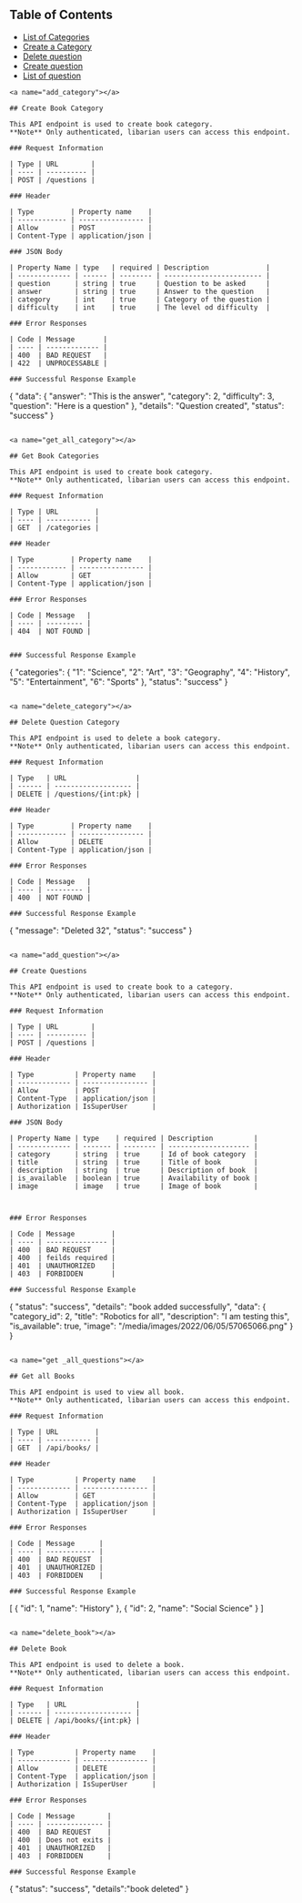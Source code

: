 ## Table of Contents
- [List of Categories](#get_all_category)
- [Create a Category](#add_category)
- [Delete question](#delete_category)
- [Create question ](#add_question)
- [List of question](#get_all_questions)


```
<a name="add_category"></a>

## Create Book Category

This API endpoint is used to create book category.
**Note** Only authenticated, libarian users can access this endpoint.

### Request Information

| Type | URL        |
| ---- | ---------- |
| POST | /questions |

### Header

| Type         | Property name    |
| ------------ | ---------------- |
| Allow        | POST             |
| Content-Type | application/json |

### JSON Body

| Property Name | type   | required | Description              |
| ------------- | ------ | -------- | ------------------------ |
| question      | string | true     | Question to be asked     |
| answer        | string | true     | Answer to the question   |
| category      | int    | true     | Category of the question |
| difficulty    | int    | true     | The level od difficulty  |

### Error Responses

| Code | Message       |
| ---- | ------------- |
| 400  | BAD REQUEST   |
| 422  | UNPROCESSABLE |

### Successful Response Example

```
{
    "data": {
        "answer": "This is the answer",
        "category": 2,
        "difficulty": 3,
        "question": "Here is a question"
    },
    "details": "Question created",
    "status": "success"
}
```

<a name="get_all_category"></a>

## Get Book Categories

This API endpoint is used to create book category.
**Note** Only authenticated, libarian users can access this endpoint.

### Request Information

| Type | URL         |
| ---- | ----------- |
| GET  | /categories |

### Header

| Type         | Property name    |
| ------------ | ---------------- |
| Allow        | GET              |
| Content-Type | application/json |

### Error Responses

| Code | Message   |
| ---- | --------- |
| 404  | NOT FOUND |


### Successful Response Example

```
{
    "categories": {
        "1": "Science",
        "2": "Art",
        "3": "Geography",
        "4": "History",
        "5": "Entertainment",
        "6": "Sports"
    },
    "status": "success"
}

```

<a name="delete_category"></a>

## Delete Question Category

This API endpoint is used to delete a book category.
**Note** Only authenticated, libarian users can access this endpoint.

### Request Information

| Type   | URL                 |
| ------ | ------------------- |
| DELETE | /questions/{int:pk} |

### Header

| Type         | Property name    |
| ------------ | ---------------- |
| Allow        | DELETE           |
| Content-Type | application/json |

### Error Responses

| Code | Message   |
| ---- | --------- |
| 400  | NOT FOUND |

### Successful Response Example

```
{
    "message": "Deleted 32",
    "status": "success"
}
```

<a name="add_question"></a>

## Create Questions

This API endpoint is used to create book to a category.
**Note** Only authenticated, libarian users can access this endpoint.

### Request Information

| Type | URL        |
| ---- | ---------- |
| POST | /questions |

### Header

| Type          | Property name    |
| ------------- | ---------------- |
| Allow         | POST             |
| Content-Type  | application/json |
| Authorization | IsSuperUser      |

### JSON Body

| Property Name | type    | required | Description          |
| ------------- | ------- | -------- | -------------------- |
| category      | string  | true     | Id of book category  |
| title         | string  | true     | Title of book        |
| description   | string  | true     | Description of book  |
| is_available  | boolean | true     | Availability of book |
| image         | image   | true     | Image of book        |



### Error Responses

| Code | Message         |
| ---- | --------------- |
| 400  | BAD REQUEST     |
| 400  | feilds required |
| 401  | UNAUTHORIZED    |
| 403  | FORBIDDEN       |

### Successful Response Example

```
{
    "status": "success",
    "details": "book added successfully",
    "data": {
        "category_id": 2,
        "title": "Robotics for all",
        "description": "I am testing this",
        "is_available": true,
        "image": "/media/images/2022/06/05/57065066.png"
    }
}
```

<a name="get _all_questions"></a>

## Get all Books

This API endpoint is used to view all book.
**Note** Only authenticated, libarian users can access this endpoint.

### Request Information

| Type | URL         |
| ---- | ----------- |
| GET  | /api/books/ |

### Header

| Type          | Property name    |
| ------------- | ---------------- |
| Allow         | GET              |
| Content-Type  | application/json |
| Authorization | IsSuperUser      |

### Error Responses

| Code | Message      |
| ---- | ------------ |
| 400  | BAD REQUEST  |
| 401  | UNAUTHORIZED |
| 403  | FORBIDDEN    |

### Successful Response Example

```
[
    {
        "id": 1,
        "name": "History"
    },
    {
        "id": 2,
        "name": "Social Science"
    }
]

```

<a name="delete_book"></a>

## Delete Book

This API endpoint is used to delete a book.
**Note** Only authenticated, libarian users can access this endpoint.

### Request Information

| Type   | URL                 |
| ------ | ------------------- |
| DELETE | /api/books/{int:pk} |

### Header

| Type          | Property name    |
| ------------- | ---------------- |
| Allow         | DELETE           |
| Content-Type  | application/json |
| Authorization | IsSuperUser      |

### Error Responses

| Code | Message        |
| ---- | -------------- |
| 400  | BAD REQUEST    |
| 400  | Does not exits |
| 401  | UNAUTHORIZED   |
| 403  | FORBIDDEN      |

### Successful Response Example

```
{
      "status": "success",
      "details":"book deleted"
}
```


